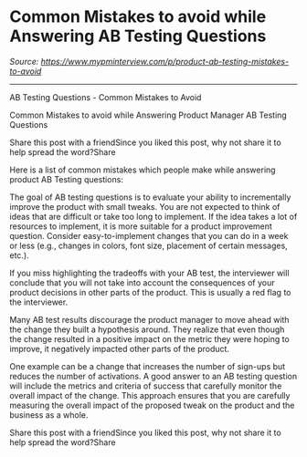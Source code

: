 # Common Mistakes to avoid while Answering AB Testing Questions

*Source: https://www.mypminterview.com/p/product-ab-testing-mistakes-to-avoid*

---

AB Testing Questions - Common Mistakes to Avoid

Common Mistakes to avoid while Answering Product Manager AB Testing Questions

Share this post with a friendSince you liked this post, why not share it to help spread the word?Share





Here is a list of common mistakes which people make while answering product AB Testing questions:



The goal of AB testing questions is to evaluate your ability to incrementally improve the product with small tweaks. You are not expected to think of ideas that are difficult or take too long to implement. If the idea takes a lot of resources to implement, it is more suitable for a product improvement question. Consider easy-to-implement changes that you can do in a week or less (e.g., changes in colors,  font size, placement of certain messages, etc.). 



If you miss highlighting the tradeoffs with your AB test, the interviewer will conclude that you will not take into account the consequences of your product decisions in other parts of the product.  This is usually a red flag to the interviewer. 



Many AB test results discourage the product manager to move ahead with the change they built a hypothesis around. They realize that even though the change resulted in a positive impact on the metric they were hoping to improve, it negatively impacted other parts of the product.

One example can be a change that increases the number of sign-ups but reduces the number of activations. A good answer to an AB testing question will include the metrics and criteria of success that carefully monitor the overall impact of the change. This approach ensures that you are carefully measuring the overall impact of the proposed tweak on the product and the business as a whole.





Share this post with a friendSince you liked this post, why not share it to help spread the word?Share